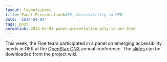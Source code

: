 ```yaml
---
layout: layouts/post
title: Panel Presentation&#58; Accessibility in OER
date: '2014-04-04'
tags: post
permalink: 2014-04-04-panel-presentation-a11y-in-oer.html
---
```

<p>This week, the Floe team participated in a panel on emerging accessibility needs in
OER at the <a href="https://cnx.org/">OpenStax CNX</a> annual conference.
The <a href="http://wiki.fluidproject.org/download/attachments/17
07985/Connexions.pdf?version=1&modificationDate=1397054988700&api=v2">slides
</a> can be downloaded from the project wiki.
</p>

